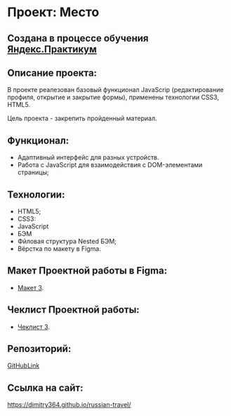 # Проект: Место

## Создана в процессе обучения [Яндекс.Практикум](https://praktikum.yandex.ru/)


## Описание проекта:
В проекте реалезован базовый функционал JavaScrip (редактирование профиля, открытие и закрытие формы), применены технологии CSS3, HTML5. 

Цель проекта - закрепить пройденный материал.

## Функционал:
- Адаптивный интерфейс для разных устройств.
- Работа с JavaScript для взаимодействия с DOM-элементами страницы;

## Технологии:
- HTML5;
- CSS3:
- JavaScript
- БЭМ
- Фйловая структура Nested БЭМ;
- Вёрстка по макету в Figma.

## Макет Проектной работы в Figma:
- [Макет 3](https://www.figma.com/file/2cn9N9jSkmxD84oJik7xL7/JavaScript.-Sprint-4?node-id=0%3A1).

## Чеклист Проектной работы:

- [Чеклист 3](https://code.s3.yandex.net/web-developer/checklists-pdf/new-program/checklist-4.pdf).

## Репозиторий:

[GitHubLink](https://github.com/Dimitry364/mesto.git)

## Ссылка на сайт:
https://dimitry364.github.io/russian-travel/

